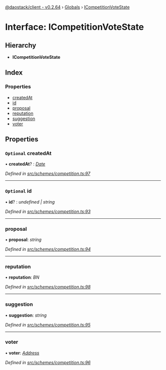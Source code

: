 [@daostack/client - v0.2.64](../README.md) › [Globals](../globals.md) › [ICompetitionVoteState](icompetitionvotestate.md)

# Interface: ICompetitionVoteState

## Hierarchy

* **ICompetitionVoteState**

## Index

### Properties

* [createdAt](icompetitionvotestate.md#optional-createdat)
* [id](icompetitionvotestate.md#optional-id)
* [proposal](icompetitionvotestate.md#proposal)
* [reputation](icompetitionvotestate.md#reputation)
* [suggestion](icompetitionvotestate.md#suggestion)
* [voter](icompetitionvotestate.md#voter)

## Properties

### `Optional` createdAt

• **createdAt**? : *[Date](../globals.md#date)*

*Defined in [src/schemes/competition.ts:97](https://github.com/dorgtech/client/blob/74940d1/src/schemes/competition.ts#L97)*

___

### `Optional` id

• **id**? : *undefined | string*

*Defined in [src/schemes/competition.ts:93](https://github.com/dorgtech/client/blob/74940d1/src/schemes/competition.ts#L93)*

___

###  proposal

• **proposal**: *string*

*Defined in [src/schemes/competition.ts:94](https://github.com/dorgtech/client/blob/74940d1/src/schemes/competition.ts#L94)*

___

###  reputation

• **reputation**: *BN*

*Defined in [src/schemes/competition.ts:98](https://github.com/dorgtech/client/blob/74940d1/src/schemes/competition.ts#L98)*

___

###  suggestion

• **suggestion**: *string*

*Defined in [src/schemes/competition.ts:95](https://github.com/dorgtech/client/blob/74940d1/src/schemes/competition.ts#L95)*

___

###  voter

• **voter**: *[Address](../globals.md#address)*

*Defined in [src/schemes/competition.ts:96](https://github.com/dorgtech/client/blob/74940d1/src/schemes/competition.ts#L96)*
